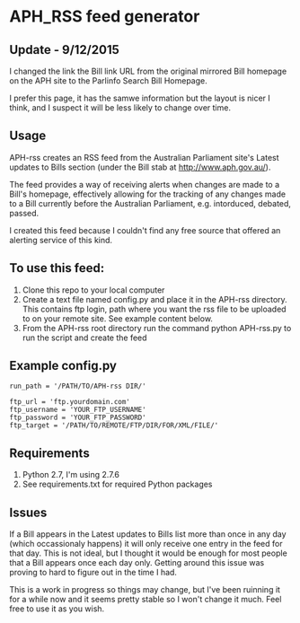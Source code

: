 APH_RSS feed generator
======================

Update - 9/12/2015
------------------

I changed the link the Bill link URL from the original mirrored Bill homepage on the APH site to the Parlinfo Search Bill Homepage. 

I prefer this page, it has the samwe information but the layout is nicer I think, and I suspect it will be less likely to change over time.

Usage
-----

APH-rss creates an RSS feed from the Australian Parliament site's Latest updates to Bills section (under the Bill stab at http://www.aph.gov.au/).

The feed provides a way of receiving alerts when changes are made to a Bill's homepage, effectively allowing for the tracking of any changes made to a Bill currently before the Australian Parliament, e.g. intorduced, debated, passed.

I created this feed because I couldn't find any free source that offered an alerting service of this kind.

To use this feed:
-----------------

1. Clone this repo to your local computer
2. Create a text file named config.py and place it in the APH-rss directory. This contains ftp login, path where you want the rss file to be uploaded to on your remote site. See example content below.
3. From the APH-rss root directory run the command python APH-rss.py to run the script and create the feed

Example config.py
-----------------

    run_path = '/PATH/TO/APH-rss DIR/'

    ftp_url = 'ftp.yourdomain.com'
    ftp_username = 'YOUR_FTP_USERNAME'
    ftp_password = 'YOUR_FTP_PASSWORD'
    ftp_target = '/PATH/TO/REMOTE/FTP/DIR/FOR/XML/FILE/'

Requirements
------------

1. Python 2.7, I'm using 2.7.6
2. See requirements.txt for required Python packages

Issues
------

If a Bill appears in the Latest updates to Bills list more than once in any day (which occassionaly happens) it will only receive one entry in the feed for that day.
This is not ideal, but I thought it would be enough for most people that a Bill appears once each day only.
Getting around this issue was proving to hard to figure out in the time I had.


This is a work in progress so things may change, but I've been ruinning it for a while now and it seems pretty stable so I won't change it much. Feel free to use it as you wish.

